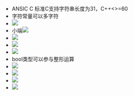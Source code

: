 - ANSIC C 标准C支持字符串长度为31，C++<>=60
- 字符常量可以多字符
- ![](2022-03-15-18-30-41.png)
- 小端![](2022-03-15-18-32-20.png)
- ![](2022-03-15-18-25-05.png)
- ![](2022-03-15-18-28-28.png)
- ![](2022-03-15-18-29-35.png)
- bool类型可以参与整形运算
- ![](2022-03-15-18-38-26.png)
- ![](2022-03-15-18-39-06.png)
- ![](2022-03-15-18-41-00.png)
- ![](2022-03-15-18-44-40.png)